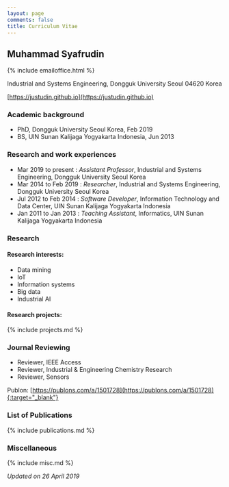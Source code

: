 ```yaml
---
layout: page
comments: false
title: Curriculum Vitae
---
```

## Muhammad Syafrudin
{% include emailoffice.html %}<br/>

Industrial and Systems Engineering, Dongguk University Seoul 04620 Korea<br/>

[https://justudin.github.io](https://justudin.github.io)

### Academic background
- PhD, Dongguk University Seoul Korea, Feb 2019
- BS, UIN Sunan Kalijaga Yogyakarta Indonesia, Jun 2013 

### Research and work experiences
- Mar 2019 to present : *Assistant Professor*, Industrial and Systems Engineering, Dongguk University Seoul Korea
- Mar 2014 to Feb 2019 : *Researcher*, Industrial and Systems Engineering, Dongguk University Seoul Korea
- Jul 2012 to Feb 2014 : *Software Developer*, Information Technology and Data Center, UIN Sunan Kalijaga Yogyakarta Indonesia 
- Jan 2011 to Jan 2013 : *Teaching Assistant*, Informatics, UIN Sunan Kalijaga Yogyakarta Indonesia 

### Research
#### Research interests:
- Data mining
- IoT
- Information systems
- Big data
- Industrial AI

#### Research projects:
{% include projects.md %}

### Journal Reviewing
- Reviewer, IEEE Access
- Reviewer, Industrial & Engineering Chemistry Research
- Reviewer, Sensors

Publon: [https://publons.com/a/1501728](https://publons.com/a/1501728){:target="_blank"}

### List of Publications
{% include publications.md %}

### Miscellaneous
{% include misc.md %}


*Updated on 26 April 2019*
